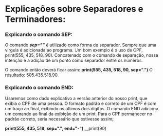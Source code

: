 # Explicações sobre Separadores e Terminadores:


### Explicando o comando SEP:

O comando __*sep=""*__ é utilizado como forma de separador. Sempre que uma virgula é adicionada ao programa. Um bom exemplo é o uso de CPF, print(555, 435, 518, 90). Concatenado com o comando de separação, nossa intenção é a adição de um ponto como separador entre os números. 

O comando então deverá ficar assim: __print(555, 435, 518, 90, sep=".")__
O resultado: 505.435.518.90. 

### Explicando o comando END:

Usaremos como dado explicativo a versão anterior do nosso print, que exibia o CPF de uma pessoa. O formato padrão e correto de um CPF é com um traço ao final, exibindo os últimos dois digitos. O comando END adiciona um comando ao final da exibição de um print. Para o CPF permanecer no padrão correto, seria necessário que estivesse assim;

__print(555, 435, 518, sep=".", end="-")__
__print(90)
